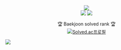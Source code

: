 <div align=center>
	<img src="https://capsule-render.vercel.app/api?type=waving&color=gradient&height=200&section=header&text=Singhic%20Github!&fontSize=90" />	
</div>

<div align=center>
<img src="https://github-readme-stats.vercel.app/api/top-langs/?username=singhic&theme=material-palenight&layout=compact">
<img src="https://github-readme-stats.vercel.app/api?username=singhic&theme=material-palenight&show_icons=true">

🏆 Baekjoon solved rank 🏆
<br>
[![Solved.ac프로필](http://mazassumnida.wtf/api/v2/generate_badge?boj=singhik)](https://solved.ac/singhik)
</div>

![](./profile-3d-contrib/profile-night-rainbow.svg)
